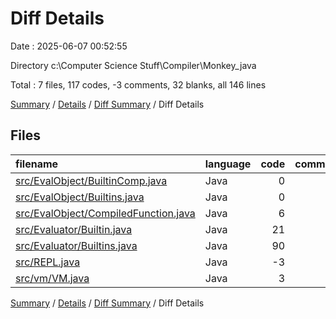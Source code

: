 # Diff Details

Date : 2025-06-07 00:52:55

Directory c:\\Computer Science Stuff\\Compiler\\Monkey_java

Total : 7 files,  117 codes, -3 comments, 32 blanks, all 146 lines

[Summary](results.md) / [Details](details.md) / [Diff Summary](diff.md) / Diff Details

## Files
| filename | language | code | comment | blank | total |
| :--- | :--- | ---: | ---: | ---: | ---: |
| [src/EvalObject/BuiltinComp.java](/src/EvalObject/BuiltinComp.java) | Java | 0 | 0 | 1 | 1 |
| [src/EvalObject/Builtins.java](/src/EvalObject/Builtins.java) | Java | 0 | -3 | 1 | -2 |
| [src/EvalObject/CompiledFunction.java](/src/EvalObject/CompiledFunction.java) | Java | 6 | 0 | 1 | 7 |
| [src/Evaluator/Builtin.java](/src/Evaluator/Builtin.java) | Java | 21 | 0 | 11 | 32 |
| [src/Evaluator/Builtins.java](/src/Evaluator/Builtins.java) | Java | 90 | 0 | 20 | 110 |
| [src/REPL.java](/src/REPL.java) | Java | -3 | 0 | -2 | -5 |
| [src/vm/VM.java](/src/vm/VM.java) | Java | 3 | 0 | 0 | 3 |

[Summary](results.md) / [Details](details.md) / [Diff Summary](diff.md) / Diff Details